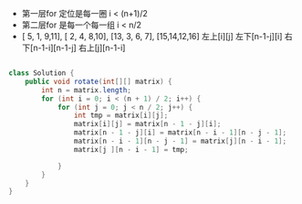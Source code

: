 - 第一层for 定位是每一圈 i < (n+1)/2 
- 第二层for 是每一个每一组 i < n/2
-
  [ 5, 1, 9,11],
  [ 2, 4, 8,10],
  [13, 3, 6, 7],
  [15,14,12,16]
  左上[i][j]  左下[n-1-j][i] 右下[n-1-i][n-1-j] 右上[j][n-1-i]
```java

class Solution {
    public void rotate(int[][] matrix) {
        int n = matrix.length;
        for (int i = 0; i < (n + 1) / 2; i++) {
            for (int j = 0; j < n / 2; j++) {
                int tmp = matrix[i][j];
                matrix[i][j] = matrix[n - 1 - j][i];
                matrix[n - 1 - j][i] = matrix[n - i - 1][n - j - 1];
                matrix[n - i - 1][n - j - 1] = matrix[j][n - i - 1];
                matrix[j ][n - i - 1] = tmp;

            }
        }
    }
}
```